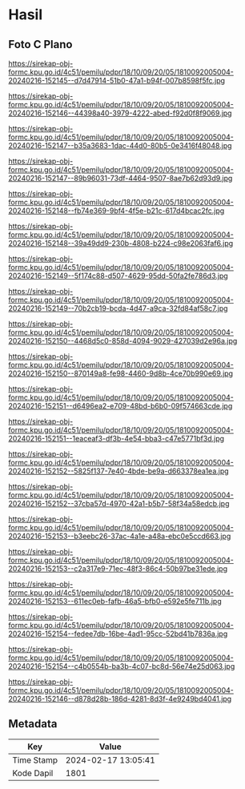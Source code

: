 # Hasil

## Foto C Plano

https://sirekap-obj-formc.kpu.go.id/4c51/pemilu/pdpr/18/10/09/20/05/1810092005004-20240216-152145--d7d47914-51b0-47a1-b94f-007b8598f5fc.jpg

https://sirekap-obj-formc.kpu.go.id/4c51/pemilu/pdpr/18/10/09/20/05/1810092005004-20240216-152146--44398a40-3979-4222-abed-f92d0f8f9069.jpg

https://sirekap-obj-formc.kpu.go.id/4c51/pemilu/pdpr/18/10/09/20/05/1810092005004-20240216-152147--b35a3683-1dac-44d0-80b5-0e3416f48048.jpg

https://sirekap-obj-formc.kpu.go.id/4c51/pemilu/pdpr/18/10/09/20/05/1810092005004-20240216-152147--89b96031-73df-4464-9507-8ae7b62d93d9.jpg

https://sirekap-obj-formc.kpu.go.id/4c51/pemilu/pdpr/18/10/09/20/05/1810092005004-20240216-152148--fb74e369-9bf4-4f5e-b21c-617d4bcac2fc.jpg

https://sirekap-obj-formc.kpu.go.id/4c51/pemilu/pdpr/18/10/09/20/05/1810092005004-20240216-152148--39a49dd9-230b-4808-b224-c98e2063faf6.jpg

https://sirekap-obj-formc.kpu.go.id/4c51/pemilu/pdpr/18/10/09/20/05/1810092005004-20240216-152149--5f174c88-d507-4629-95dd-50fa2fe786d3.jpg

https://sirekap-obj-formc.kpu.go.id/4c51/pemilu/pdpr/18/10/09/20/05/1810092005004-20240216-152149--70b2cb19-bcda-4d47-a9ca-32fd84af58c7.jpg

https://sirekap-obj-formc.kpu.go.id/4c51/pemilu/pdpr/18/10/09/20/05/1810092005004-20240216-152150--4468d5c0-858d-4094-9029-427039d2e96a.jpg

https://sirekap-obj-formc.kpu.go.id/4c51/pemilu/pdpr/18/10/09/20/05/1810092005004-20240216-152150--870149a8-fe98-4460-9d8b-4ce70b990e69.jpg

https://sirekap-obj-formc.kpu.go.id/4c51/pemilu/pdpr/18/10/09/20/05/1810092005004-20240216-152151--d6496ea2-e709-48bd-b6b0-09f574663cde.jpg

https://sirekap-obj-formc.kpu.go.id/4c51/pemilu/pdpr/18/10/09/20/05/1810092005004-20240216-152151--1eaceaf3-df3b-4e54-bba3-c47e5771bf3d.jpg

https://sirekap-obj-formc.kpu.go.id/4c51/pemilu/pdpr/18/10/09/20/05/1810092005004-20240216-152152--5825f137-7e40-4bde-be9a-d663378ea1ea.jpg

https://sirekap-obj-formc.kpu.go.id/4c51/pemilu/pdpr/18/10/09/20/05/1810092005004-20240216-152152--37cba57d-4970-42a1-b5b7-58f34a58edcb.jpg

https://sirekap-obj-formc.kpu.go.id/4c51/pemilu/pdpr/18/10/09/20/05/1810092005004-20240216-152153--b3eebc26-37ac-4a1e-a48a-ebc0e5ccd663.jpg

https://sirekap-obj-formc.kpu.go.id/4c51/pemilu/pdpr/18/10/09/20/05/1810092005004-20240216-152153--c2a317e9-71ec-48f3-86c4-50b97be31ede.jpg

https://sirekap-obj-formc.kpu.go.id/4c51/pemilu/pdpr/18/10/09/20/05/1810092005004-20240216-152153--611ec0eb-fafb-46a5-bfb0-e592e5fe711b.jpg

https://sirekap-obj-formc.kpu.go.id/4c51/pemilu/pdpr/18/10/09/20/05/1810092005004-20240216-152154--fedee7db-16be-4ad1-95cc-52bd41b7836a.jpg

https://sirekap-obj-formc.kpu.go.id/4c51/pemilu/pdpr/18/10/09/20/05/1810092005004-20240216-152154--c4b0554b-ba3b-4c07-bc8d-56e74e25d063.jpg

https://sirekap-obj-formc.kpu.go.id/4c51/pemilu/pdpr/18/10/09/20/05/1810092005004-20240216-152146--d878d28b-186d-4281-8d3f-4e9249bd4041.jpg


## Metadata

| Key        | Value               |
| ---------- | ------------------- |
| Time Stamp | 2024-02-17 13:05:41 |
| Kode Dapil | 1801                |



